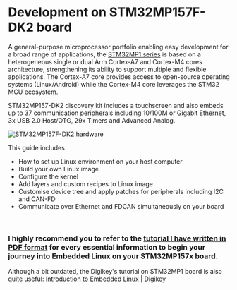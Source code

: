# Development on STM32MP157F-DK2 board  

A general-purpose microprocessor portfolio enabling easy development for a broad range of applications, the [STM32MP1 series][1] is based on a heterogeneous single or dual Arm Cortex-A7 and Cortex-M4 cores architecture, strengthening its ability to support multiple and flexible applications. The Cortex-A7 core provides access to open-source operating systems (Linux/Android) while the Cortex-M4 core leverages the STM32 MCU ecosystem.

STM32MP157-DK2 discovery kit includes a touchscreen and also embeds up to 37 communication peripherals including 10/100M or Gigabit Ethernet, 3x USB 2.0 Host/OTG, 29x Timers and Advanced Analog.

![STM32MP157F-DK2 hardware](https://github.com/darkquesh/stm32mp1/blob/main/images/STM32MP157F-DK2_board.png)

This guide includes  
- How to set up Linux environment on your host computer  
- Build your own Linux image  
- Configure the kernel  
- Add layers and custom recipes to Linux image  
- Customise device tree and apply patches for peripherals including I2C and CAN-FD  
- Communicate over Ethernet and FDCAN simultaneously on your board

<br>

### I highly recommend you to refer to the [tutorial I have written in PDF format](https://github.com/darkquesh/stm32mp1/blob/main/Yocto_STM32MP157F-DK2_Linux_Image.pdf) for every essential information to begin your journey into Embedded Linux on your STM32MP157x board.  

Although a bit outdated, the Digikey's tutorial on STM32MP1 board is also quite useful: [Introduction to Embedded Linux | Digikey](https://www.youtube.com/playlist?list=PLEBQazB0HUyTpoJoZecRK6PpDG31Y7RPB)  
  



[1]: <https://www.st.com/en/microcontrollers-microprocessors/stm32mp1-series.html> "STM32MP1"

